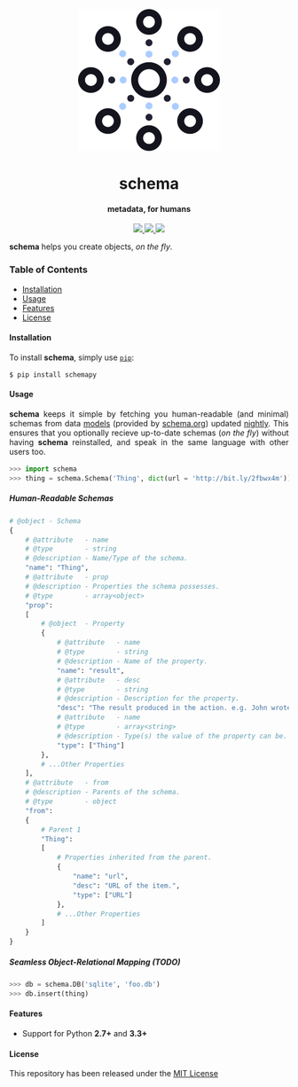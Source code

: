 <div align="center">
    <img src=".github/logo.png" width="256">
    <h1>schema</h1>
    <h4>metadata, for humans</h4>
</div>

<div align="center">
    <a href="https://travis-ci.org/achillesrasquinha/schema">
        <img src="https://img.shields.io/travis/achillesrasquinha/schema.svg">
    </a>
    <a href="https://saythanks.io/to/achillesrasquinha">
        <img src="https://img.shields.io/badge/Say%20Thanks-!-1EAEDB.svg">
    </a>
    <a href="https://paypal.me/achillesrasquinha">
        <img src="https://img.shields.io/badge/donate-%24-f44336.svg">
    </a>
</div>

<p align="justify">
    <b>schema</b> helps you create objects, <em>on the fly</em>.
</p>

### Table of Contents
* [Installation](#installation)
* [Usage](#usage)
* [Features](#features)
* [License](#license)

#### Installation

To install **schema**, simply use [`pip`](https://pip.pypa.io):

```console
$ pip install schemapy
```

#### Usage

<p align="justify">
    <b>schema</b> keeps it simple by fetching you human-readable (and minimal) schemas from data <a href="models">models</a> (provided by <a href="http://schema.org">schema.org</a>) updated <a href="https://en.wikipedia.org/wiki/Daily_build">nightly</a>. This ensures that you optionally recieve up-to-date schemas (<em>on the fly</em>) without having <b>schema</b> reinstalled, and speak in the same language with other users too.
</p>

```python
>>> import schema
>>> thing = schema.Schema('Thing', dict(url = 'http://bit.ly/2fbwx4m'))
```

##### Human-Readable Schemas
```python
# @object - Schema
{
    # @attribute   - name
    # @type        - string
    # @description - Name/Type of the schema.
    "name": "Thing",
    # @attribute   - prop
    # @description - Properties the schema possesses.
    # @type        - array<object>
    "prop":
    [
        # @object  - Property
        {
            # @attribute   - name
            # @type        - string
            # @description - Name of the property.
            "name": "result",
            # @attribute   - desc
            # @type        - string
            # @description - Description for the property.
            "desc": "The result produced in the action. e.g. John wrote a book.",
            # @attribute   - name
            # @type        - array<string>
            # @description - Type(s) the value of the property can be.
            "type": ["Thing"]
        },
        # ...Other Properties
    ],
    # @attribute   - from
    # @description - Parents of the schema.
    # @type        - object
    "from":
    {
        # Parent 1
        "Thing":
        [
            # Properties inherited from the parent.
            {
                "name": "url",
                "desc": "URL of the item.",
                "type": ["URL"]
            },
            # ...Other Properties
        ]
    }
}
```

##### Seamless Object-Relational Mapping (TODO)
```python
>>> db = schema.DB('sqlite', 'foo.db')
>>> db.insert(thing)
```

#### Features
* Support for Python **2.7+** and **3.3+**

#### License
This repository has been released under the [MIT License](LICENSE)